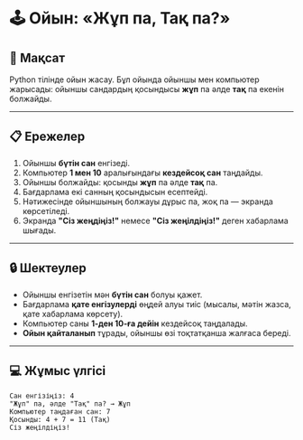 # 🕹️ Ойын: «Жұп па, Тақ па?»

## 🎯 Мақсат  
Python тілінде ойын жасау. Бұл ойында ойыншы мен компьютер жарысады: ойыншы сандардың қосындысы **жұп** па әлде **тақ** па екенін болжайды.

---

## 📋 Ережелер  
1. Ойыншы **бүтін сан** енгізеді.  
2. Компьютер **1 мен 10** аралығындағы **кездейсоқ сан** таңдайды.  
3. Ойыншы болжайды: қосынды **жұп** па әлде **тақ** па.  
4. Бағдарлама екі санның қосындысын есептейді.  
5. Нәтижесінде ойыншының болжауы дұрыс па, жоқ па — экранда көрсетіледі.  
6. Экранда **"Сіз жеңдіңіз!"** немесе **"Сіз жеңілдіңіз!"** деген хабарлама шығады.

---

## 🔒 Шектеулер  
- Ойыншы енгізетін мән **бүтін сан** болуы қажет.  
- Бағдарлама **қате енгізулерді** өңдей алуы тиіс (мысалы, мәтін жазса, қате хабарлама көрсету).  
- Компьютер саны **1-ден 10-ға дейін** кездейсоқ таңдалады.  
- **Ойын қайталанып** тұрады, ойыншы өзі тоқтатқанша жалғаса береді.

---

## 💻 Жұмыс үлгісі
```text
Сан енгізіңіз: 4  
"Жұп" па, әлде "Тақ" па? → Жұп  
Компьютер таңдаған сан: 7  
Қосынды: 4 + 7 = 11 (Тақ)  
Сіз жеңілдіңіз!
